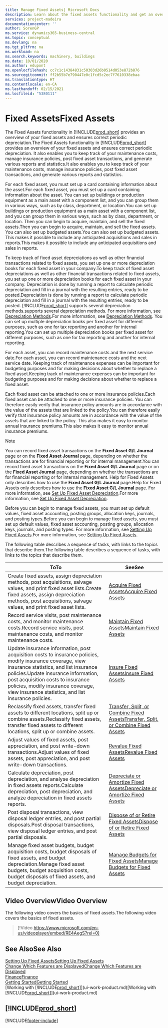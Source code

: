 ```yaml
---
title: Manage Fixed Assets| Microsoft Docs
description: Learn about the fixed assets functionality and get an overview of how to work with fixed assets.
services: project-madeira
documentationcenter: ''
author: SorenGP
ms.service: dynamics365-business-central
ms.topic: conceptual
ms.devlang: na
ms.tgt_pltfrm: na
ms.workload: na
ms.search.keywords: machinery, buildings
ms.date: 10/01/2020
ms.author: edupont
ms.openlocfilehash: cc7c1c14384831c50303d26b0514d053e872b876
ms.sourcegitcommit: ff2b55b7e790447e0c1fcd5c2ec7f7610338ebaa
ms.translationtype: HT
ms.contentlocale: en-CA
ms.lasthandoff: 02/15/2021
ms.locfileid: "5380111"
---
```

# <a name="fixed-assets"></a><span data-ttu-id="9056c-103">Fixed Assets</span><span class="sxs-lookup"><span data-stu-id="9056c-103">Fixed Assets</span></span>
<span data-ttu-id="9056c-104">The Fixed Assets functionality in [!INCLUDE[prod_short](includes/prod_short.md)] provides an overview of your fixed assets and ensures correct periodic depreciation.</span><span class="sxs-lookup"><span data-stu-id="9056c-104">The Fixed Assets functionality in [!INCLUDE[prod_short](includes/prod_short.md)] provides an overview of your fixed assets and ensures correct periodic depreciation.</span></span> <span data-ttu-id="9056c-105">It also enables you to keep track of your maintenance costs, manage insurance policies, post fixed asset transactions, and generate various reports and statistics.</span><span class="sxs-lookup"><span data-stu-id="9056c-105">It also enables you to keep track of your maintenance costs, manage insurance policies, post fixed asset transactions, and generate various reports and statistics.</span></span>

<span data-ttu-id="9056c-106">For each fixed asset, you must set up a card containing information about the asset.</span><span class="sxs-lookup"><span data-stu-id="9056c-106">For each fixed asset, you must set up a card containing information about the asset.</span></span> <span data-ttu-id="9056c-107">You can set up buildings or production equipment as a main asset with a component list, and you can group them in various ways, such as by class, department, or location.</span><span class="sxs-lookup"><span data-stu-id="9056c-107">You can set up buildings or production equipment as a main asset with a component list, and you can group them in various ways, such as by class, department, or location.</span></span> <span data-ttu-id="9056c-108">Then you can begin to acquire, maintain, and sell the fixed assets.</span><span class="sxs-lookup"><span data-stu-id="9056c-108">Then you can begin to acquire, maintain, and sell the fixed assets.</span></span> <span data-ttu-id="9056c-109">You can also set up budgeted assets.</span><span class="sxs-lookup"><span data-stu-id="9056c-109">You can also set up budgeted assets.</span></span> <span data-ttu-id="9056c-110">This makes it possible to include any anticipated acquisitions and sales in reports.</span><span class="sxs-lookup"><span data-stu-id="9056c-110">This makes it possible to include any anticipated acquisitions and sales in reports.</span></span>

<span data-ttu-id="9056c-111">To keep track of fixed asset depreciations as well as other financial transactions related to fixed assets, you set up one or more depreciation books for each fixed asset in your company.</span><span class="sxs-lookup"><span data-stu-id="9056c-111">To keep track of fixed asset depreciations as well as other financial transactions related to fixed assets, you set up one or more depreciation books for each fixed asset in your company.</span></span> <span data-ttu-id="9056c-112">Depreciation is done by running a report to calculate periodic depreciation and fill in a journal with the resulting entries, ready to be posted.</span><span class="sxs-lookup"><span data-stu-id="9056c-112">Depreciation is done by running a report to calculate periodic depreciation and fill in a journal with the resulting entries, ready to be posted.</span></span> [!INCLUDE[prod_short](includes/prod_short.md)] <span data-ttu-id="9056c-113">supports several depreciation methods.</span><span class="sxs-lookup"><span data-stu-id="9056c-113">supports several depreciation methods.</span></span> <span data-ttu-id="9056c-114">For more information, see [Depreciation Methods](fa-depreciation-methods.md).</span><span class="sxs-lookup"><span data-stu-id="9056c-114">For more information, see [Depreciation Methods](fa-depreciation-methods.md).</span></span> <span data-ttu-id="9056c-115">You can set up multiple depreciation books per fixed asset for different purposes, such as one for tax reporting and another for internal reporting.</span><span class="sxs-lookup"><span data-stu-id="9056c-115">You can set up multiple depreciation books per fixed asset for different purposes, such as one for tax reporting and another for internal reporting.</span></span>

<span data-ttu-id="9056c-116">For each asset, you can record maintenance costs and the next service date.</span><span class="sxs-lookup"><span data-stu-id="9056c-116">For each asset, you can record maintenance costs and the next service date.</span></span> <span data-ttu-id="9056c-117">Keeping track of maintenance expenses can be important for budgeting purposes and for making decisions about whether to replace a fixed asset.</span><span class="sxs-lookup"><span data-stu-id="9056c-117">Keeping track of maintenance expenses can be important for budgeting purposes and for making decisions about whether to replace a fixed asset.</span></span>

<span data-ttu-id="9056c-118">Each fixed asset can be attached to one or more insurance policies.</span><span class="sxs-lookup"><span data-stu-id="9056c-118">Each fixed asset can be attached to one or more insurance policies.</span></span> <span data-ttu-id="9056c-119">You can therefore easily verify that insurance policy amounts are in accordance with the value of the assets that are linked to the policy.</span><span class="sxs-lookup"><span data-stu-id="9056c-119">You can therefore easily verify that insurance policy amounts are in accordance with the value of the assets that are linked to the policy.</span></span> <span data-ttu-id="9056c-120">This also makes it easy to monitor annual insurance premiums.</span><span class="sxs-lookup"><span data-stu-id="9056c-120">This also makes it easy to monitor annual insurance premiums.</span></span>

> [!NOTE]  
>   <span data-ttu-id="9056c-121">You can record fixed asset transactions on the **Fixed Asset G/L Journal** page or on the **Fixed Asset Journal** page, depending on whether the transactions are for financial reporting or for internal management.</span><span class="sxs-lookup"><span data-stu-id="9056c-121">You can record fixed asset transactions on the **Fixed Asset G/L Journal** page or on the **Fixed Asset Journal** page, depending on whether the transactions are for financial reporting or for internal management.</span></span> <span data-ttu-id="9056c-122">Help for Fixed Assets only describes how to use the **Fixed Asset G/L Journal** page.</span><span class="sxs-lookup"><span data-stu-id="9056c-122">Help for Fixed Assets only describes how to use the **Fixed Asset G/L Journal** page.</span></span> <span data-ttu-id="9056c-123">For more information, see [Set Up Fixed Asset Depreciation](fa-how-setup-depreciation.md).</span><span class="sxs-lookup"><span data-stu-id="9056c-123">For more information, see [Set Up Fixed Asset Depreciation](fa-how-setup-depreciation.md).</span></span>

<span data-ttu-id="9056c-124">Before you can begin to manage fixed assets, you must set up default values, fixed asset accounting, posting groups, allocation keys, journals, and posting types.</span><span class="sxs-lookup"><span data-stu-id="9056c-124">Before you can begin to manage fixed assets, you must set up default values, fixed asset accounting, posting groups, allocation keys, journals, and posting types.</span></span> <span data-ttu-id="9056c-125">For more information, see [Setting Up Fixed Assets](fa-setup.md).</span><span class="sxs-lookup"><span data-stu-id="9056c-125">For more information, see [Setting Up Fixed Assets](fa-setup.md).</span></span>

<span data-ttu-id="9056c-126">The following table describes a sequence of tasks, with links to the topics that describe them.</span><span class="sxs-lookup"><span data-stu-id="9056c-126">The following table describes a sequence of tasks, with links to the topics that describe them.</span></span>

| <span data-ttu-id="9056c-127">To</span><span class="sxs-lookup"><span data-stu-id="9056c-127">To</span></span> | <span data-ttu-id="9056c-128">See</span><span class="sxs-lookup"><span data-stu-id="9056c-128">See</span></span> |
| --- | --- |
| <span data-ttu-id="9056c-129">Create fixed assets, assign depreciation methods, post acquisitions, salvage values, and print fixed asset lists.</span><span class="sxs-lookup"><span data-stu-id="9056c-129">Create fixed assets, assign depreciation methods, post acquisitions, salvage values, and print fixed asset lists.</span></span> |[<span data-ttu-id="9056c-130">Acquire Fixed Assets</span><span class="sxs-lookup"><span data-stu-id="9056c-130">Acquire Fixed Assets</span></span>](fa-how-acquire.md) |
| <span data-ttu-id="9056c-131">Record service visits, post maintenance costs, and monitor maintenance costs.</span><span class="sxs-lookup"><span data-stu-id="9056c-131">Record service visits, post maintenance costs, and monitor maintenance costs.</span></span> |[<span data-ttu-id="9056c-132">Maintain Fixed Assets</span><span class="sxs-lookup"><span data-stu-id="9056c-132">Maintain Fixed Assets</span></span>](fa-how-maintain.md) |
| <span data-ttu-id="9056c-133">Update insurance information, post acquisition costs to insurance policies, modify insurance coverage, view insurance statistics, and list insurance policies.</span><span class="sxs-lookup"><span data-stu-id="9056c-133">Update insurance information, post acquisition costs to insurance policies, modify insurance coverage, view insurance statistics, and list insurance policies.</span></span> |[<span data-ttu-id="9056c-134">Insure Fixed Assets</span><span class="sxs-lookup"><span data-stu-id="9056c-134">Insure Fixed Assets</span></span>](fa-how-insure.md) |
| <span data-ttu-id="9056c-135">Reclassify fixed assets, transfer fixed assets to different locations, split up or combine assets.</span><span class="sxs-lookup"><span data-stu-id="9056c-135">Reclassify fixed assets, transfer fixed assets to different locations, split up or combine assets.</span></span> |[<span data-ttu-id="9056c-136">Transfer, Split, or Combine Fixed Assets</span><span class="sxs-lookup"><span data-stu-id="9056c-136">Transfer, Split, or Combine Fixed Assets</span></span>](fa-how-trans-split-combine.md) |
| <span data-ttu-id="9056c-137">Adjust values of fixed assets, post appreciation, and post write-down transactions.</span><span class="sxs-lookup"><span data-stu-id="9056c-137">Adjust values of fixed assets, post appreciation, and post write-down transactions.</span></span> |[<span data-ttu-id="9056c-138">Revalue Fixed Assets</span><span class="sxs-lookup"><span data-stu-id="9056c-138">Revalue Fixed Assets</span></span>](fa-how-revalue.md) |
| <span data-ttu-id="9056c-139">Calculate depreciation, post depreciation, and analyse depreciation in fixed assets reports.</span><span class="sxs-lookup"><span data-stu-id="9056c-139">Calculate depreciation, post depreciation, and  analyze depreciation in fixed assets reports.</span></span> |[<span data-ttu-id="9056c-140">Depreciate or Amortize Fixed Assets</span><span class="sxs-lookup"><span data-stu-id="9056c-140">Depreciate or Amortize Fixed Assets</span></span>](fa-how-depreciate-amortize.md) |
| <span data-ttu-id="9056c-141">Post disposal transactions, view disposal ledger entries, and post partial disposals.</span><span class="sxs-lookup"><span data-stu-id="9056c-141">Post disposal transactions, view disposal ledger entries, and post partial disposals.</span></span> |[<span data-ttu-id="9056c-142">Dispose of or Retire Fixed Assets</span><span class="sxs-lookup"><span data-stu-id="9056c-142">Dispose of or Retire Fixed Assets</span></span>](fa-how-dispose-retire.md) |
| <span data-ttu-id="9056c-143">Manage fixed asset budgets, budget acquisition costs, budget disposals of fixed assets, and budget depreciation.</span><span class="sxs-lookup"><span data-stu-id="9056c-143">Manage fixed asset budgets, budget acquisition costs, budget disposals of fixed assets, and budget depreciation.</span></span> |[<span data-ttu-id="9056c-144">Manage Budgets for Fixed Assets</span><span class="sxs-lookup"><span data-stu-id="9056c-144">Manage Budgets for Fixed Assets</span></span>](fa-how-manage-budgets.md) |

## <a name="video-overview"></a><span data-ttu-id="9056c-145">Video Overview</span><span class="sxs-lookup"><span data-stu-id="9056c-145">Video Overview</span></span>
<span data-ttu-id="9056c-146">The following video covers the basics of fixed assets.</span><span class="sxs-lookup"><span data-stu-id="9056c-146">The following video covers the basics of fixed assets.</span></span>

> [!Video https://www.microsoft.com/en-us/videoplayer/embed/RE4AegS?rel=0]

## <a name="see-also"></a><span data-ttu-id="9056c-147">See Also</span><span class="sxs-lookup"><span data-stu-id="9056c-147">See Also</span></span>
[<span data-ttu-id="9056c-148">Setting Up Fixed Assets</span><span class="sxs-lookup"><span data-stu-id="9056c-148">Setting Up Fixed Assets</span></span>](fa-setup.md)  
[<span data-ttu-id="9056c-149">Change Which Features are Displayed</span><span class="sxs-lookup"><span data-stu-id="9056c-149">Change Which Features are Displayed</span></span>](ui-experiences.md)  
[<span data-ttu-id="9056c-150">Finance</span><span class="sxs-lookup"><span data-stu-id="9056c-150">Finance</span></span>](finance.md)  
[<span data-ttu-id="9056c-151">Getting Started</span><span class="sxs-lookup"><span data-stu-id="9056c-151">Getting Started</span></span>](product-get-started.md)  
<span data-ttu-id="9056c-152">[Working with [!INCLUDE[prod_short](includes/prod_short.md)]](ui-work-product.md)</span><span class="sxs-lookup"><span data-stu-id="9056c-152">[Working with [!INCLUDE[prod_short](includes/prod_short.md)]](ui-work-product.md)</span></span>

## [!INCLUDE[prod_short](includes/free_trial_md.md)]  
 


[!INCLUDE[footer-include](includes/footer-banner.md)]